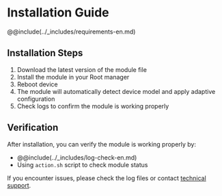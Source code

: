 # Installation Guide

@@include(../_includes/requirements-en.md)

## Installation Steps

1. Download the latest version of the module file
2. Install the module in your Root manager
3. Reboot device
4. The module will automatically detect device model and apply adaptive configuration
5. Check logs to confirm the module is working properly

## Verification

After installation, you can verify the module is working properly by:

- @@include(../_includes/log-check-en.md)
- Using `action.sh` script to check module status

If you encounter issues, please check the log files or contact [technical support](./faq.md#technical-support).